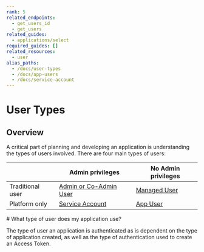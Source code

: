 ```yaml
---
rank: 5
related_endpoints:
  - get_users_id
  - get_users
related_guides:
  - applications/select
required_guides: []
related_resources:
  - user
alias_paths:
  - /docs/user-types
  - /docs/app-users
  - /docs/service-account
---
```


# User Types

## Overview

A critical part of planning and developing an application is understanding the
types of users involved. There are four main types of users: 

<!-- markdownlint-disable line-length -->

|                  | Admin privileges                   | No Admin privileges         |
| ---------------- | ---------------------------------- | --------------------------- |
| Traditional user | [Admin or Co-Admin User][admin]    | [Managed User][managed-user]|
| Platform only    | [Service Account][service-account] | [App User][app-user]        |

<!-- markdownlint-enable line-length -->

<Message>
  # What type of user does my application use?

The type of user an application is authenticated as is dependent on the
type of application created, as well as the type of authentication used to
create an Access Token.

</Message>

[admin]: https://support.box.com/hc/en-us/articles/360043694174-Understanding-Administrator-and-Co-Administrator-Permissions
[service-account]: guide://authentication/user-types/service-account/
[managed-user]: guide://authentication/user-types/managed-users
[app-user]: guide://authentication/user-types/app-users
